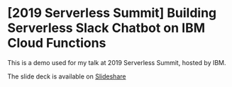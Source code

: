 # [2019 Serverless Summit] Building Serverless Slack Chatbot on IBM Cloud Functions

This is a demo used for my talk at 2019 Serverless Summit, hosted by IBM.

The slide deck is available on [Slideshare](https://www.slideshare.net/tomomi/2019-serverless-summit-building-serverless-slack-chatbot-on-ibm-cloud-functions)